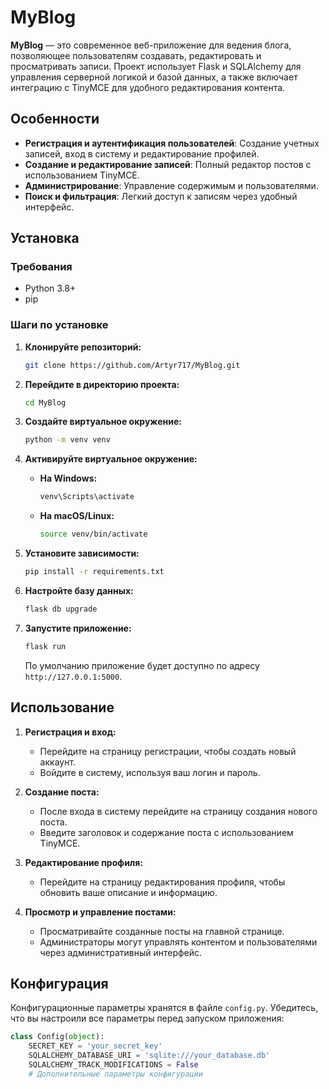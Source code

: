 # MyBlog

**MyBlog** — это современное веб-приложение для ведения блога, позволяющее пользователям создавать, редактировать и просматривать записи. Проект использует Flask и SQLAlchemy для управления серверной логикой и базой данных, а также включает интеграцию с TinyMCE для удобного редактирования контента.

## Особенности

- **Регистрация и аутентификация пользователей**: Создание учетных записей, вход в систему и редактирование профилей.
- **Создание и редактирование записей**: Полный редактор постов с использованием TinyMCE.
- **Администрирование**: Управление содержимым и пользователями.
- **Поиск и фильтрация**: Легкий доступ к записям через удобный интерфейс.

## Установка

### Требования

- Python 3.8+
- pip

### Шаги по установке

1. **Клонируйте репозиторий:**

    ```bash
    git clone https://github.com/Artyr717/MyBlog.git
    ```

2. **Перейдите в директорию проекта:**

    ```bash
    cd MyBlog
    ```

3. **Создайте виртуальное окружение:**

    ```bash
    python -m venv venv
    ```

4. **Активируйте виртуальное окружение:**

    - **На Windows:**

      ```bash
      venv\Scripts\activate
      ```

    - **На macOS/Linux:**

      ```bash
      source venv/bin/activate
      ```

5. **Установите зависимости:**

    ```bash
    pip install -r requirements.txt
    ```

6. **Настройте базу данных:**

    ```bash
    flask db upgrade
    ```

7. **Запустите приложение:**

    ```bash
    flask run
    ```

    По умолчанию приложение будет доступно по адресу `http://127.0.0.1:5000`.

## Использование

1. **Регистрация и вход:**
    - Перейдите на страницу регистрации, чтобы создать новый аккаунт.
    - Войдите в систему, используя ваш логин и пароль.

2. **Создание поста:**
    - После входа в систему перейдите на страницу создания нового поста.
    - Введите заголовок и содержание поста с использованием TinyMCE.

3. **Редактирование профиля:**
    - Перейдите на страницу редактирования профиля, чтобы обновить ваше описание и информацию.

4. **Просмотр и управление постами:**
    - Просматривайте созданные посты на главной странице.
    - Администраторы могут управлять контентом и пользователями через административный интерфейс.

## Конфигурация

Конфигурационные параметры хранятся в файле `config.py`. Убедитесь, что вы настроили все параметры перед запуском приложения:

```python
class Config(object):
    SECRET_KEY = 'your_secret_key'
    SQLALCHEMY_DATABASE_URI = 'sqlite:///your_database.db'
    SQLALCHEMY_TRACK_MODIFICATIONS = False
    # Дополнительные параметры конфигурации

